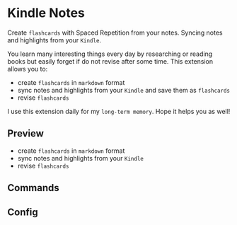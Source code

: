 # Kindle Notes

Create `flashcards` with Spaced Repetition from your notes. Syncing notes and highlights from your `Kindle`.

You learn many interesting things every day by researching or reading books but easily forget if do not revise after some time. This extension allows you to:
- create `flashcards` in `markdown` format
- sync notes and highlights from your `Kindle` and save them as `flashcards`
- revise `flashcards`

I use this extension daily for my `long-term memory`. Hope it helps you as well!

## Preview

- create `flashcards` in `markdown` format
- sync notes and highlights from your `Kindle`
- revise `flashcards`

## Commands

## Config
